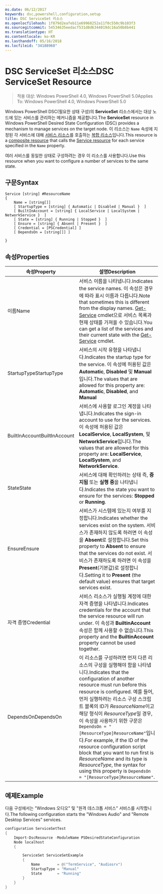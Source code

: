 ```yaml
---
ms.date: 06/12/2017
keywords: dsc,powershell,configuration,setup
title: DSC ServiceSet 리소스
ms.openlocfilehash: 1f879d2eafeb11e69968252a11f0c550c9b103f3
ms.sourcegitcommit: 54534635eedacf531d8d6344019dc16a50b8b441
ms.translationtype: HT
ms.contentlocale: ko-KR
ms.lasthandoff: 05/16/2018
ms.locfileid: "34188968"
---
```

# <a name="dsc-serviceset-resource"></a><span data-ttu-id="a15ed-103">DSC ServiceSet 리소스</span><span class="sxs-lookup"><span data-stu-id="a15ed-103">DSC ServiceSet Resource</span></span>

> <span data-ttu-id="a15ed-104">적용 대상: Windows PowerShell 4.0, Windows PowerShell 5.0</span><span class="sxs-lookup"><span data-stu-id="a15ed-104">Applies To: Windows PowerShell 4.0, Windows PowerShell 5.0</span></span>


<span data-ttu-id="a15ed-105">Windows PowerShell DSC(필요한 상태 구성)의 **ServiceSet** 리소스에서는 대상 노드에 있는 서비스를 관리하는 메커니즘을 제공합니다.</span><span class="sxs-lookup"><span data-stu-id="a15ed-105">The **ServiceSet** resource in Windows PowerShell Desired State Configuration (DSC) provides a mechanism to manage services on the target node.</span></span> <span data-ttu-id="a15ed-106">이 리소스는 `Name` 속성에 지정된 각 서비스에 대해 [서비스 리소스](serviceResource.md)를 호출하는 [복합 리소스](authoringResourceComposite.md)입니다.</span><span class="sxs-lookup"><span data-stu-id="a15ed-106">This resource is a [composite resource](authoringResourceComposite.md) that calls the [Service resource](serviceResource.md) for each service specified in the `Name` property.</span></span>

<span data-ttu-id="a15ed-107">여러 서비스를 동일한 상태로 구성하려는 경우 이 리소스를 사용합니다.</span><span class="sxs-lookup"><span data-stu-id="a15ed-107">Use this resource when you want to configure a number of services to the same state.</span></span>

## <a name="syntax"></a><span data-ttu-id="a15ed-108">구문</span><span class="sxs-lookup"><span data-stu-id="a15ed-108">Syntax</span></span>

```
Service [string] #ResourceName
{
    Name = [string[]]
    [ StartupType = [string] { Automatic | Disabled | Manual }  ]
    [ BuiltInAccount = [string] { LocalService | LocalSystem | NetworkService }  ]
    [ State = [string] { Running | Stopped }  ]
    [ Ensure = [string] { Absent | Present }  ]
    [ Credential = [PSCredential] ]
    [ DependsOn = [string[]] ]

}
```

## <a name="properties"></a><span data-ttu-id="a15ed-109">속성</span><span class="sxs-lookup"><span data-stu-id="a15ed-109">Properties</span></span>

|  <span data-ttu-id="a15ed-110">속성</span><span class="sxs-lookup"><span data-stu-id="a15ed-110">Property</span></span>  |  <span data-ttu-id="a15ed-111">설명</span><span class="sxs-lookup"><span data-stu-id="a15ed-111">Description</span></span>   |
|---|---|
| <span data-ttu-id="a15ed-112">이름</span><span class="sxs-lookup"><span data-stu-id="a15ed-112">Name</span></span>| <span data-ttu-id="a15ed-113">서비스 이름을 나타냅니다.</span><span class="sxs-lookup"><span data-stu-id="a15ed-113">Indicates the service names.</span></span> <span data-ttu-id="a15ed-114">이 속성은 경우에 따라 표시 이름과 다릅니다.</span><span class="sxs-lookup"><span data-stu-id="a15ed-114">Note that sometimes this is different from the display names.</span></span> <span data-ttu-id="a15ed-115">[Get-Service](https://technet.microsoft.com/library/hh849804.aspx) cmdlet으로 서비스 목록과 현재 상태를 가져올 수 있습니다.</span><span class="sxs-lookup"><span data-stu-id="a15ed-115">You can get a list of the services and their current state with the [Get-Service](https://technet.microsoft.com/library/hh849804.aspx) cmdlet.</span></span>|
| <span data-ttu-id="a15ed-116">StartupType</span><span class="sxs-lookup"><span data-stu-id="a15ed-116">StartupType</span></span>| <span data-ttu-id="a15ed-117">서비스의 시작 유형을 나타냅니다.</span><span class="sxs-lookup"><span data-stu-id="a15ed-117">Indicates the startup type for the service.</span></span> <span data-ttu-id="a15ed-118">이 속성에 허용된 값은 **Automatic**, **Disabled** 및 **Manual**입니다.</span><span class="sxs-lookup"><span data-stu-id="a15ed-118">The values that are allowed for this property are: **Automatic**, **Disabled**, and **Manual**</span></span>|
| <span data-ttu-id="a15ed-119">BuiltInAccount</span><span class="sxs-lookup"><span data-stu-id="a15ed-119">BuiltInAccount</span></span>| <span data-ttu-id="a15ed-120">서비스에 사용할 로그인 계정을 나타냅니다.</span><span class="sxs-lookup"><span data-stu-id="a15ed-120">Indicates the sign-in account to use for the services.</span></span> <span data-ttu-id="a15ed-121">이 속성에 허용된 값은 **LocalService**, **LocalSystem**, 및 **NetworkService**입니다.</span><span class="sxs-lookup"><span data-stu-id="a15ed-121">The values that are allowed for this property are: **LocalService**, **LocalSystem**, and **NetworkService**.</span></span>|
| <span data-ttu-id="a15ed-122">State</span><span class="sxs-lookup"><span data-stu-id="a15ed-122">State</span></span>| <span data-ttu-id="a15ed-123">서비스에 대해 확인하려는 상태 즉, **중지됨** 또는 **실행 중**을 나타냅니다.</span><span class="sxs-lookup"><span data-stu-id="a15ed-123">Indicates the state you want to ensure for the services: **Stopped** or **Running**.</span></span>|
| <span data-ttu-id="a15ed-124">Ensure</span><span class="sxs-lookup"><span data-stu-id="a15ed-124">Ensure</span></span>| <span data-ttu-id="a15ed-125">서비스가 시스템에 있는지 여부를 지정합니다.</span><span class="sxs-lookup"><span data-stu-id="a15ed-125">Indicates whether the services exist on the system.</span></span> <span data-ttu-id="a15ed-126">서비스가 존재하지 않도록 하려면 이 속성을 **Absent**로 설정합니다.</span><span class="sxs-lookup"><span data-stu-id="a15ed-126">Set this property to **Absent** to ensure that the services do not exist.</span></span> <span data-ttu-id="a15ed-127">서비스가 존재하도록 하려면 이 속성을 **Present**(기본값)로 설정합니다.</span><span class="sxs-lookup"><span data-stu-id="a15ed-127">Setting it to **Present** (the default value) ensures that target services exist.</span></span>|
| <span data-ttu-id="a15ed-128">자격 증명</span><span class="sxs-lookup"><span data-stu-id="a15ed-128">Credential</span></span>| <span data-ttu-id="a15ed-129">서비스 리소스가 실행될 계정에 대한 자격 증명을 나타냅니다.</span><span class="sxs-lookup"><span data-stu-id="a15ed-129">Indicates credentials for the account that the service resource will run under.</span></span> <span data-ttu-id="a15ed-130">이 속성과 **BuiltinAccount** 속성은 함께 사용할 수 없습니다.</span><span class="sxs-lookup"><span data-stu-id="a15ed-130">This property and the **BuiltinAccount** property cannot be used together.</span></span>|
| <span data-ttu-id="a15ed-131">DependsOn</span><span class="sxs-lookup"><span data-stu-id="a15ed-131">DependsOn</span></span>| <span data-ttu-id="a15ed-132">이 리소스를 구성하려면 먼저 다른 리소스의 구성을 실행해야 함을 나타냅니다.</span><span class="sxs-lookup"><span data-stu-id="a15ed-132">Indicates that the configuration of another resource must run before this resource is configured.</span></span> <span data-ttu-id="a15ed-133">예를 들어, 먼저 실행하려는 리소스 구성 스크립트 블록의 ID가 *ResourceName*이고 해당 형식이 *ResourceType*일 경우, 이 속성을 사용하기 위한 구문은 `DependsOn = "[ResourceType]ResourceName"`입니다.</span><span class="sxs-lookup"><span data-stu-id="a15ed-133">For example, if the ID of the resource configuration script block that you want to run first is *ResourceName* and its type is *ResourceType*, the syntax for using this property is `DependsOn = "[ResourceType]ResourceName"`.</span></span>|



## <a name="example"></a><span data-ttu-id="a15ed-134">예제</span><span class="sxs-lookup"><span data-stu-id="a15ed-134">Example</span></span>

<span data-ttu-id="a15ed-135">다음 구성에서는 "Windows 오디오" 및 "원격 데스크톱 서비스" 서비스를 시작합니다.</span><span class="sxs-lookup"><span data-stu-id="a15ed-135">The following configuration starts the "Windows Audio" and "Remote Desktop Services" services.</span></span>

```powershell
configuration ServiceSetTest
{
    Import-DscResource -ModuleName PSDesiredStateConfiguration
    Node localhost
    {

        ServiceSet ServiceSetExample
        {
            Name        = @("TermService", "Audiosrv")
            StartupType = "Manual"
            State       = "Running"
        }
    }
}
```